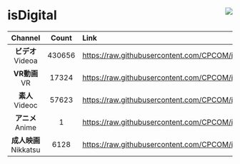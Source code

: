 # isDigital <img align="right" src="https://img.shields.io/github/last-commit/CPCOM/isDigital"/>  
  
| Channel | Count | Link |  
| :-----: | :---: | :--- |  
|**ビデオ**<br />Videoa | 430656 | https://raw.githubusercontent.com/CPCOM/isDigital/main/Videoa.txt |  
|**VR動画**<br />VR | 17324 | https://raw.githubusercontent.com/CPCOM/isDigital/main/VR.txt |  
|**素人**<br />Videoc | 57623 | https://raw.githubusercontent.com/CPCOM/isDigital/main/Videoc.txt |  
|**アニメ**<br />Anime | 1 | https://raw.githubusercontent.com/CPCOM/isDigital/main/Anime.txt |  
|**成人映画**<br />Nikkatsu | 6128 | https://raw.githubusercontent.com/CPCOM/isDigital/main/Nikkatsu.txt |  